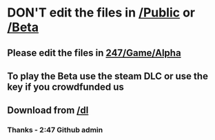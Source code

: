 # DON'T edit the files in <a href="/Game/Public">/Public</a> or <a href="/Game/Beta">/Beta</a>
## Please edit the files in <a href="/Game/Alpha">247/Game/Alpha</a> 
## To play the Beta use the steam DLC or use the key if you crowdfunded us
## Download from <a href="/Beta/dl">/dl</a>
### Thanks - 2:47 Github admin
